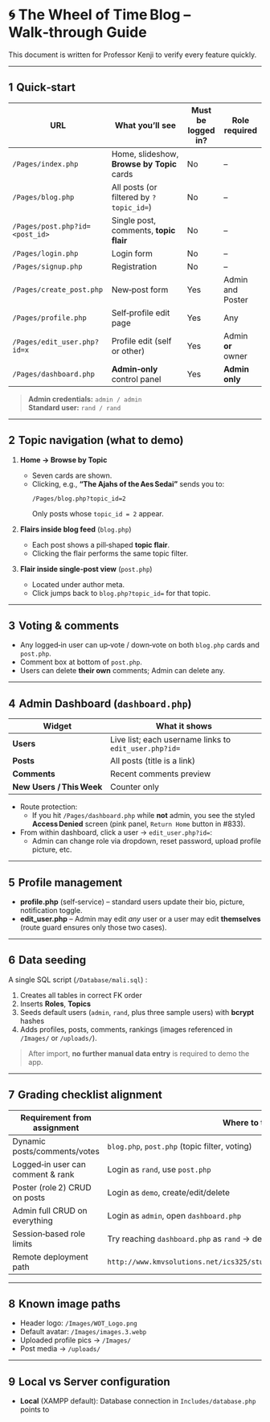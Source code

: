 # 🌀 The Wheel of Time Blog – Walk‑through Guide

This document is written for Professor Kenji to verify every feature quickly.

---

## 1  Quick‑start

| URL                                | What you’ll see | Must be logged in? | Role required |
|------------------------------------|-----------------|--------------------|---------------|
| `/Pages/index.php`                 | Home, slideshow, **Browse by Topic** cards | No | – |
| `/Pages/blog.php`                  | All posts (or filtered by `?topic_id=`) | No | – |
| `/Pages/post.php?id=<post_id>`     | Single post, comments, **topic flair** | No | – |
| `/Pages/login.php`                 | Login form      | No | – |
| `/Pages/signup.php`                | Registration    | No | – |
| `/Pages/create_post.php`           | New‑post form   | Yes | Admin and Poster |
| `/Pages/profile.php`               | Self‑profile edit page | Yes | Any |
| `/Pages/edit_user.php?id=x`        | Profile edit (self or other) | Yes | Admin **or** owner |
| `/Pages/dashboard.php`             | **Admin‑only** control panel | Yes | **Admin only** |

> **Admin credentials:** `admin / admin`  
> **Standard user:** `rand / rand`

---

## 2  Topic navigation (what to demo)

1. **Home → Browse by Topic**  
   - Seven cards are shown.  
   - Clicking, e.g., **“The Ajahs of the Aes Sedai”** sends you to:  
     ```
     /Pages/blog.php?topic_id=2
     ```
     Only posts whose `topic_id = 2` appear.

2. **Flairs inside blog feed** (`blog.php`)  
   - Each post shows a pill‑shaped **topic flair**.  
   - Clicking the flair performs the same topic filter.

3. **Flair inside single‑post view** (`post.php`)  
   - Located under author meta.  
   - Click jumps back to `blog.php?topic_id=` for that topic.

---

## 3  Voting & comments

* Any logged‑in user can up‑vote / down‑vote on both `blog.php` cards and `post.php`.  
* Comment box at bottom of `post.php`.  
* Users can delete **their own** comments; Admin can delete any.

---

## 4  Admin Dashboard (`dashboard.php`)

| Widget | What it shows |
|--------|---------------|
| **Users**            | Live list; each username links to `edit_user.php?id=` |
| **Posts**            | All posts (title is a link) |
| **Comments**         | Recent comments preview |
| **New Users / This Week** | Counter only |

* Route protection:  
  - If you hit `/Pages/dashboard.php` while **not** admin, you see the styled **Access Denied** screen (pink panel, `Return Home` button in #833).  
* From within dashboard, click a user → `edit_user.php?id=`:  
  - Admin can change role via dropdown, reset password, upload profile picture, etc.

---

## 5  Profile management

* **profile.php** (self‑service) – standard users update their bio, picture, notification toggle.  
* **edit_user.php** – Admin may edit *any* user or a user may edit **themselves** (route guard ensures only those two cases).

---

## 6  Data seeding

A single SQL script (`/Database/mali.sql`) :

1. Creates all tables in correct FK order  
2. Inserts **Roles**, **Topics**  
3. Seeds default users (`admin`, `rand`, plus three sample users) with **bcrypt** hashes  
4. Adds profiles, posts, comments, rankings (images referenced in `/Images/` or `/uploads/`).  

> After import, **no further manual data entry** is required to demo the app.

---

## 7  Grading checklist alignment

| Requirement from assignment | Where to test |
|-----------------------------|---------------|
| Dynamic posts/comments/votes | `blog.php`, `post.php` (topic filter, voting) |
| Logged‑in user can comment & rank | Login as `rand`, use `post.php` |
| Poster (role 2) CRUD on posts | Login as `demo`, create/edit/delete |
| Admin full CRUD on everything | Login as `admin`, open `dashboard.php` |
| Session‑based role limits | Try reaching `dashboard.php` as `rand` → denied |
| Remote deployment path | `http://www.kmvsolutions.net/ics325/students/2025/MAli/Pages/index.php` |

---

## 8  Known image paths

* Header logo: `/Images/WOT_Logo.png`
* Default avatar: `/Images/images.3.webp`
* Uploaded profile pics → `/Images/`
* Post media → `/uploads/`

---

## 9  Local vs Server configuration

* **Local** (XAMPP default): Database connection in `Includes/database.php` points to  
